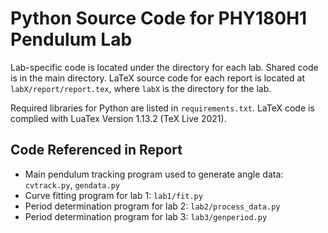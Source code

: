 # Python Source Code for PHY180H1 Pendulum Lab

Lab-specific code is located under the directory for each lab. Shared code is in the main directory.
LaTeX source code for each report is located at `labX/report/report.tex`, where `labX` is the directory for the lab.

Required libraries for Python are listed in `requirements.txt`.
LaTeX code is complied with LuaTex Version 1.13.2 (TeX Live 2021).

## Code Referenced in Report

* Main pendulum tracking program used to generate angle data: `cvtrack.py`, `gendata.py`
* Curve fitting program for lab 1: `lab1/fit.py`
* Period determination program for lab 2: `lab2/process_data.py`
* Period determination program for lab 3: `lab3/genperiod.py`
